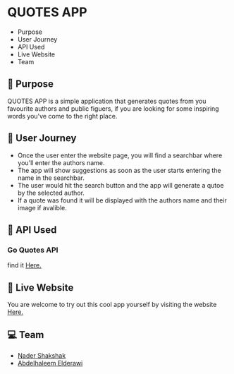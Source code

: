 # QUOTES APP 

- Purpose
- User Journey
- API Used
- Live Website
- Team

## :pushpin: Purpose
QUOTES APP is a simple application that generates quotes from you favourite authors and public figuers, if you are looking for some inspiring words you've come to the right place.

## :book: User Journey

- Once the user enter the website page, you will find a searchbar where you'll enter the authors name.
- The app will show suggestions as soon as the user starts entering the name in the searchbar.
- The user would hit the search button and the app will generate a qutoe by the selected author.
- If a quote was found it will be displayed with the authors name and their image if avalible.

## :truck: API Used

### Go Quotes API
find it [Here.](https://goquotes.docs.apiary.io/)

## :link: Live Website
You are welcome to try out this cool app yourself by visiting the website [Here.](https://project-w5-haleem-nader.herokuapp.com/)

## :computer: Team
- [Nader Shakshak](https://github.com/nadershakshak)
- [Abdelhaleem Elderawi](https://github.com/Abdelhaleem99)
